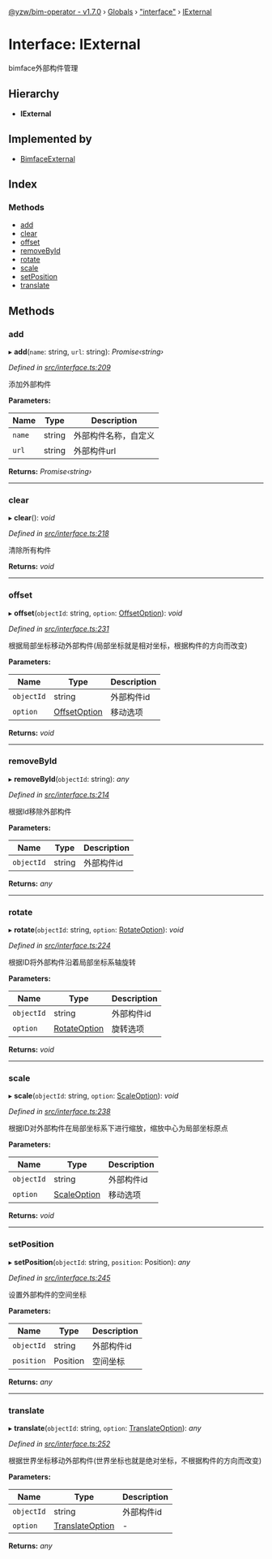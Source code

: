 [@yzw/bim-operator - v1.7.0](../README.md) › [Globals](../globals.md) › ["interface"](../modules/_interface_.md) › [IExternal](_interface_.iexternal.md)

# Interface: IExternal

bimface外部构件管理

## Hierarchy

* **IExternal**

## Implemented by

* [BimfaceExternal](../classes/_providers_bimface_bimface_external_.bimfaceexternal.md)

## Index

### Methods

* [add](_interface_.iexternal.md#add)
* [clear](_interface_.iexternal.md#clear)
* [offset](_interface_.iexternal.md#offset)
* [removeById](_interface_.iexternal.md#removebyid)
* [rotate](_interface_.iexternal.md#rotate)
* [scale](_interface_.iexternal.md#scale)
* [setPosition](_interface_.iexternal.md#setposition)
* [translate](_interface_.iexternal.md#translate)

## Methods

###  add

▸ **add**(`name`: string, `url`: string): *Promise‹string›*

*Defined in [src/interface.ts:209](https://github.com/youkaisteve/bim-operator/blob/24828e5/src/interface.ts#L209)*

添加外部构件

**Parameters:**

Name | Type | Description |
------ | ------ | ------ |
`name` | string | 外部构件名称，自定义 |
`url` | string | 外部构件url  |

**Returns:** *Promise‹string›*

___

###  clear

▸ **clear**(): *void*

*Defined in [src/interface.ts:218](https://github.com/youkaisteve/bim-operator/blob/24828e5/src/interface.ts#L218)*

清除所有构件

**Returns:** *void*

___

###  offset

▸ **offset**(`objectId`: string, `option`: [OffsetOption](_model_options_.offsetoption.md)): *void*

*Defined in [src/interface.ts:231](https://github.com/youkaisteve/bim-operator/blob/24828e5/src/interface.ts#L231)*

根据局部坐标移动外部构件(局部坐标就是相对坐标，根据构件的方向而改变)

**Parameters:**

Name | Type | Description |
------ | ------ | ------ |
`objectId` | string | 外部构件id |
`option` | [OffsetOption](_model_options_.offsetoption.md) | 移动选项  |

**Returns:** *void*

___

###  removeById

▸ **removeById**(`objectId`: string): *any*

*Defined in [src/interface.ts:214](https://github.com/youkaisteve/bim-operator/blob/24828e5/src/interface.ts#L214)*

根据Id移除外部构件

**Parameters:**

Name | Type | Description |
------ | ------ | ------ |
`objectId` | string | 外部构件id  |

**Returns:** *any*

___

###  rotate

▸ **rotate**(`objectId`: string, `option`: [RotateOption](_model_options_.rotateoption.md)): *void*

*Defined in [src/interface.ts:224](https://github.com/youkaisteve/bim-operator/blob/24828e5/src/interface.ts#L224)*

根据ID将外部构件沿着局部坐标系轴旋转

**Parameters:**

Name | Type | Description |
------ | ------ | ------ |
`objectId` | string | 外部构件id |
`option` | [RotateOption](_model_options_.rotateoption.md) | 旋转选项  |

**Returns:** *void*

___

###  scale

▸ **scale**(`objectId`: string, `option`: [ScaleOption](_model_options_.scaleoption.md)): *void*

*Defined in [src/interface.ts:238](https://github.com/youkaisteve/bim-operator/blob/24828e5/src/interface.ts#L238)*

根据ID对外部构件在局部坐标系下进行缩放，缩放中心为局部坐标原点

**Parameters:**

Name | Type | Description |
------ | ------ | ------ |
`objectId` | string | 外部构件id |
`option` | [ScaleOption](_model_options_.scaleoption.md) | 移动选项  |

**Returns:** *void*

___

###  setPosition

▸ **setPosition**(`objectId`: string, `position`: Position): *any*

*Defined in [src/interface.ts:245](https://github.com/youkaisteve/bim-operator/blob/24828e5/src/interface.ts#L245)*

设置外部构件的空间坐标

**Parameters:**

Name | Type | Description |
------ | ------ | ------ |
`objectId` | string | 外部构件id |
`position` | Position | 空间坐标  |

**Returns:** *any*

___

###  translate

▸ **translate**(`objectId`: string, `option`: [TranslateOption](_model_options_.translateoption.md)): *any*

*Defined in [src/interface.ts:252](https://github.com/youkaisteve/bim-operator/blob/24828e5/src/interface.ts#L252)*

根据世界坐标移动外部构件(世界坐标也就是绝对坐标，不根据构件的方向而改变)

**Parameters:**

Name | Type | Description |
------ | ------ | ------ |
`objectId` | string | 外部构件id |
`option` | [TranslateOption](_model_options_.translateoption.md) | - |

**Returns:** *any*
